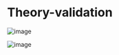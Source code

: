 # Theory-validation
![image](https://github.com/DEVECLOVER/Theory-validation/assets/42308974/7a51c3d6-5614-402d-b278-072699508ea6)


![image](https://github.com/DEVECLOVER/Theory-validation/assets/42308974/2bd4fa00-f7c2-4bd3-92d1-9a235ba8d331)
